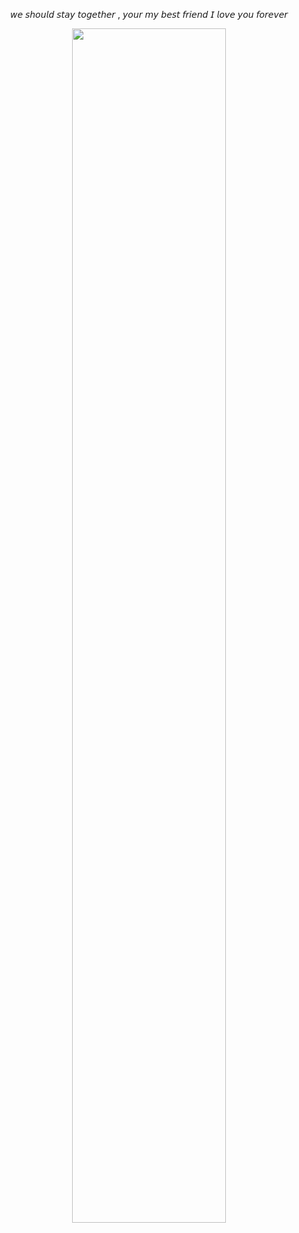 <p align="center">𝘸𝘦 𝘴𝘩𝘰𝘶𝘭𝘥 𝘴𝘵𝘢𝘺 𝘵𝘰𝘨𝘦𝘵𝘩𝘦𝘳 , 𝘺𝘰𝘶𝘳 𝘮𝘺 𝘣𝘦𝘴𝘵 𝘧𝘳𝘪𝘦𝘯𝘥 𝘐 𝘭𝘰𝘷𝘦 𝘺𝘰𝘶 𝘧𝘰𝘳𝘦𝘷𝘦𝘳
<p align="center" width="100%">
    <img width="70%" src="https://i.postimg.cc/G22KL9y7/Untitled807-20250128124302.png">
